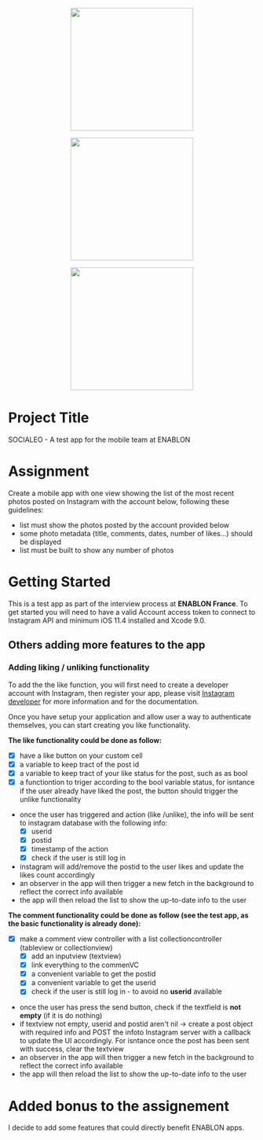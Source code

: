 
<p align="center">
    <a href="https://media.giphy.com/media/1wmOJCeIgpsfBhlSjE/giphy.gif">
        <img src="https://media.giphy.com/media/1wmOJCeIgpsfBhlSjE/giphy.gif" height="250">
    </a>
</p>
<p align="center">
    <a href="https://i.imgur.com/G94wjnA.gif">
        <img src="https://i.imgur.com/G94wjnA.gif" height="250">
    </a>
</p>
<p align="center">
    <a href="https://i.imgur.com/0fsxJ29.gif">
        <img src="https://i.imgur.com/0fsxJ29.gif" height="250">
    </a>
</p>

# Project Title
SOCIALEO - A test app for the mobile team at ENABLON

# Assignment
Create a mobile app with one view showing the list of the most recent photos posted on Instagram with the account below, following these guidelines:

- list must show the photos posted by the account provided below
- some photo metadata (title, comments, dates, number of likes…) should be displayed
- list must be built to show any number of photos

# Getting Started
This is a test app as part of the interview process at **ENABLON France**. 
To get started you will need to have a valid Account access token to connect to Instagram API and minimum iOS 11.4 installed and Xcode 9.0.

## Others adding more features to the app

### Adding liking / unliking functionality
To add the the like function, you will first need to create a developer account with Instagram, then register your app, please visit [Instagram developer](https://www.instagram.com/developer/) for more information and for the documentation. 

Once you have setup your application and allow user a way to authenticate themselves, you can start creating you like functionality.

**The like functionality could be done as follow:**
  - [x] have a like button on your custom cell
  - [x] a variable to keep tract of the post id
  - [x] a variable to keep tract of your like status for the post, such as as bool
  - [x] a functiontion to triger according to the bool variable status, for isntance if the user already have liked the post, the button should trigger the unlike functionality
- once the user has triggered and action (like /unlike), the info will be sent to instagram database with the following info: 
  - [x] userid
  - [x] postid
  - [x] timestamp of the action
  - [x] check if the user is still log in
  
- instagram will add/remove the postid to the user likes and update the likes count accordingly
- an observer in the app will then trigger a new fetch in the background to reflect the correct info available
- the app will then reload the list to show the up-to-date info to the user

**The comment functionality could be done as follow (see the test app, as the basic functionality is already done):**
- [x] make a comment view controller with a list collectioncontroller (tableview or collectionview)
  - [x] add an inputview (textview)
  - [x] link everything to the commenVC
  - [x] a convenient variable to get the postid
  - [x] a convenient variable to get the userid
  - [x] check if the user is still log in - to avoid no **userid** available
  
- once the user has press the send button, check if the textfield is **not empty** (if it is do nothing)
- if textview not empty, userid and postid aren't nil -> create a post object with required info and POST the infoto Instagram server with a callback to update the UI accordingly. For isntance once the post has been sent with success, clear the textview
- an observer in the app will then trigger a new fetch in the background to reflect the correct info available
- the app will then reload the list to show the up-to-date info to the user

# Added bonus to the assignement
 I decide to add some features that could directly benefit ENABLON apps.



